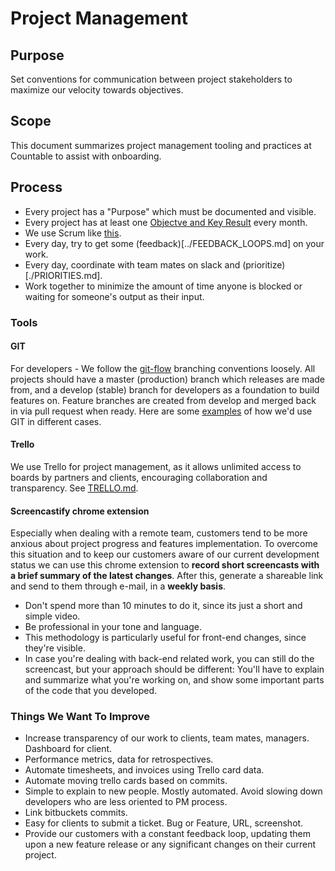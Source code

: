 # Project Management

## Purpose

Set conventions for communication between project stakeholders to maximize our velocity towards objectives.

## Scope

This document summarizes project management tooling and practices at Countable to assist with onboarding.

## Process

  * Every project has a "Purpose" which must be documented and visible.
  * Every project has at least one [Objectve and Key Result](../../OKRS.md) every month.
  * We use Scrum like [this](./SCRUM.md).
  * Every day, try to get some (feedback)[../FEEDBACK_LOOPS.md] on your work.
  * Every day, coordinate with team mates on slack and (prioritize)[./PRIORITIES.md].
  * Work together to minimize the amount of time anyone is blocked or waiting for someone's output as their input.

### Tools

#### GIT

For developers - We follow the [git-flow](https://datasift.github.io/gitflow/IntroducingGitFlow.html) branching conventions loosely. All projects should have a master (production) branch which releases are made from, and a develop (stable) branch for developers as a foundation to build features on. Feature branches are created from develop and merged back in via pull request when ready. Here are some [examples](../engineering/GIT.md) of how we'd use GIT in different cases.

#### Trello

We use Trello for project management, as it allows unlimited access to boards by partners and clients, encouraging  collaboration and transparency. See [TRELLO.md](./TRELLO.md).

#### Screencastify chrome extension

Especially when dealing with a remote team, customers tend to be more anxious about project progress and features implementation. To overcome this situation and to keep our customers aware of our current development status we can use this chrome extension to **record short screencasts with a brief summary of the latest changes**. After this, generate a shareable link and send to them through e-mail, in a **weekly basis**.

* Don't spend more than 10 minutes to do it, since its just a short and simple video.
* Be professional in your tone and language.
* This methodology is particularly useful for front-end changes, since they're visible.
* In case you're dealing with back-end related work, you can still do the screencast, but your approach should be different: You'll have to explain and summarize what you're working on, and show some important parts of the code that you developed.


### Things We Want To Improve

  * Increase transparency of our work to clients, team mates, managers. Dashboard for client.
  * Performance metrics, data for retrospectives.
  * Automate timesheets, and invoices using Trello card data.
  * Automate moving trello cards based on commits.
  * Simple to explain to new people. Mostly automated. Avoid slowing down developers who are less oriented to PM process.
  * Link bitbuckets commits.
  * Easy for clients to submit a ticket. Bug or Feature, URL, screenshot.
  * Provide our customers with a constant feedback loop, updating them upon a new feature release or any significant changes on their current project.

